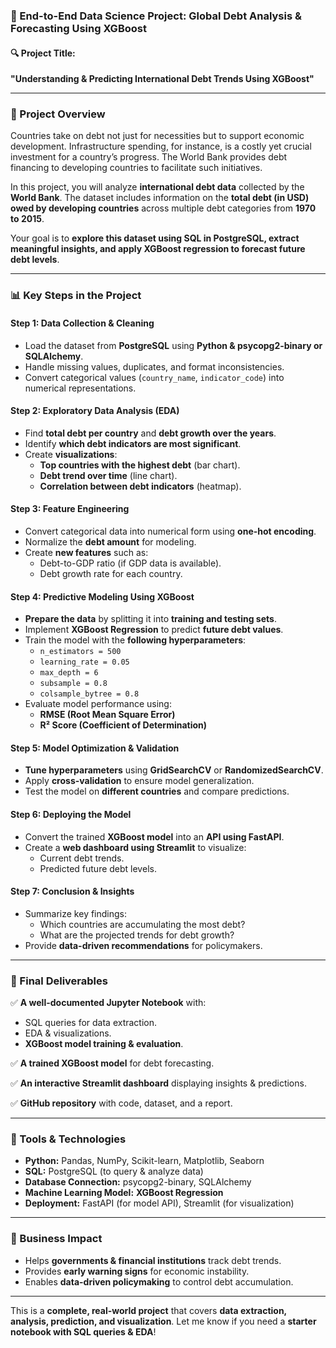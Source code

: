 ### **📌 End-to-End Data Science Project: Global Debt Analysis & Forecasting Using XGBoost**  

#### **🔍 Project Title:**  
**"Understanding & Predicting International Debt Trends Using XGBoost"**  

---

### **📌 Project Overview**  
Countries take on debt not just for necessities but to support economic development. Infrastructure spending, for instance, is a costly yet crucial investment for a country’s progress. The World Bank provides debt financing to developing countries to facilitate such initiatives.  

In this project, you will analyze **international debt data** collected by the **World Bank**. The dataset includes information on the **total debt (in USD) owed by developing countries** across multiple debt categories from **1970 to 2015**.  

Your goal is to **explore this dataset using SQL in PostgreSQL, extract meaningful insights, and apply XGBoost regression to forecast future debt levels**.  

---

### **📊 Key Steps in the Project**
#### **Step 1: Data Collection & Cleaning**  
- Load the dataset from **PostgreSQL** using **Python & psycopg2-binary or SQLAlchemy**.  
- Handle missing values, duplicates, and format inconsistencies.  
- Convert categorical values (`country_name`, `indicator_code`) into numerical representations.  

#### **Step 2: Exploratory Data Analysis (EDA)**  
- Find **total debt per country** and **debt growth over the years**.  
- Identify **which debt indicators are most significant**.  
- Create **visualizations**:  
  - **Top countries with the highest debt** (bar chart).  
  - **Debt trend over time** (line chart).  
  - **Correlation between debt indicators** (heatmap).  

#### **Step 3: Feature Engineering**  
- Convert categorical data into numerical form using **one-hot encoding**.  
- Normalize the **debt amount** for modeling.  
- Create **new features** such as:
  - Debt-to-GDP ratio (if GDP data is available).  
  - Debt growth rate for each country.  

#### **Step 4: Predictive Modeling Using XGBoost**  
- **Prepare the data** by splitting it into **training and testing sets**.  
- Implement **XGBoost Regression** to predict **future debt values**.  
- Train the model with the **following hyperparameters**:
  - `n_estimators = 500`
  - `learning_rate = 0.05`
  - `max_depth = 6`
  - `subsample = 0.8`
  - `colsample_bytree = 0.8`
- Evaluate model performance using:
  - **RMSE (Root Mean Square Error)**
  - **R² Score (Coefficient of Determination)**  

#### **Step 5: Model Optimization & Validation**  
- **Tune hyperparameters** using **GridSearchCV** or **RandomizedSearchCV**.  
- Apply **cross-validation** to ensure model generalization.  
- Test the model on **different countries** and compare predictions.  

#### **Step 6: Deploying the Model**  
- Convert the trained **XGBoost model** into an **API using FastAPI**.  
- Create a **web dashboard using Streamlit** to visualize:
  - Current debt trends.  
  - Predicted future debt levels.  

#### **Step 7: Conclusion & Insights**  
- Summarize key findings:
  - Which countries are accumulating the most debt?
  - What are the projected trends for debt growth?
- Provide **data-driven recommendations** for policymakers.

---

### **📌 Final Deliverables**
✅ **A well-documented Jupyter Notebook** with:  
   - SQL queries for data extraction.  
   - EDA & visualizations.  
   - **XGBoost model training & evaluation**.  

✅ **A trained XGBoost model** for debt forecasting.  

✅ **An interactive Streamlit dashboard** displaying insights & predictions.  

✅ **GitHub repository** with code, dataset, and a report.  

---

### **📌 Tools & Technologies**
- **Python:** Pandas, NumPy, Scikit-learn, Matplotlib, Seaborn  
- **SQL:** PostgreSQL (to query & analyze data)  
- **Database Connection:** psycopg2-binary, SQLAlchemy  
- **Machine Learning Model:** **XGBoost Regression**  
- **Deployment:** FastAPI (for model API), Streamlit (for visualization)  

---

### **📢 Business Impact**
- Helps **governments & financial institutions** track debt trends.  
- Provides **early warning signs** for economic instability.  
- Enables **data-driven policymaking** to control debt accumulation.  

---

This is a **complete, real-world project** that covers **data extraction, analysis, prediction, and visualization**. Let me know if you need a **starter notebook with SQL queries & EDA**!  
